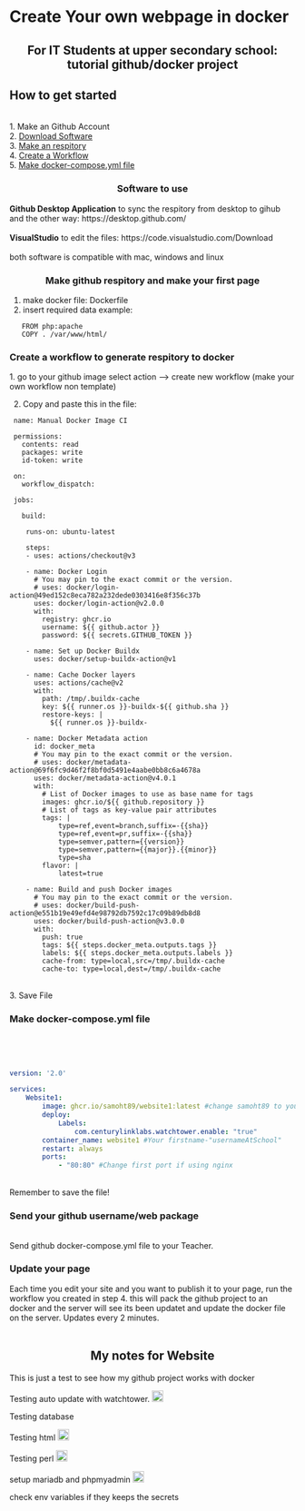 <h1> Create Your own webpage in docker </h1>
<center><h2>For IT Students at upper secondary school: tutorial github/docker project</h2></center>

<h2> How to get started </h3><br>
1. Make an Github Account<br>
2. <a href="https://github.com/Samoht89/Website1#software-to-use">Download Software</a><br>
3. <a href="https://github.com/Samoht89/Website1#make-github-respitory-docker">Make an respitory</a><br>
4. <a href="https://github.com/Samoht89/Website1/blob/main/README.md#create-a-workflow-to-generate-respitory-to-docker">Create a Workflow</a><br>
5. <a href="https://github.com/Samoht89/Website1/blob/main/README.md#make-docker-composeyml-file">Make docker-compose.yml file</a><br>



<center><h3>Software to use</h3></center>
<b>Github Desktop Application</b> to sync the respitory from desktop to gihub and the other way: https://desktop.github.com/
<br><br>
<b>VisualStudio</b> to edit the files: https://code.visualstudio.com/Download
<br><br>
both software is compatible with mac, windows and linux


<br>
<center><h3>Make github respitory and make your first page</h3></center>

1. make docker file: Dockerfile
2. insert required data example:
```
   FROM php:apache 
   COPY . /var/www/html/
```
<h3>Create a workflow to generate respitory to docker</h3>
1. go to your github image select action --> create new workflow
(make your own workflow non template)

2. Copy and paste this in the file:
```
 name: Manual Docker Image CI

 permissions:
   contents: read
   packages: write
   id-token: write

 on:
   workflow_dispatch:

 jobs:

   build:

    runs-on: ubuntu-latest

    steps:
    - uses: actions/checkout@v3
    
    - name: Docker Login
      # You may pin to the exact commit or the version.
      # uses: docker/login-action@49ed152c8eca782a232dede0303416e8f356c37b
      uses: docker/login-action@v2.0.0
      with:
        registry: ghcr.io
        username: ${{ github.actor }}
        password: ${{ secrets.GITHUB_TOKEN }}       

    - name: Set up Docker Buildx
      uses: docker/setup-buildx-action@v1

    - name: Cache Docker layers
      uses: actions/cache@v2
      with:
        path: /tmp/.buildx-cache
        key: ${{ runner.os }}-buildx-${{ github.sha }}
        restore-keys: |
          ${{ runner.os }}-buildx-

    - name: Docker Metadata action
      id: docker_meta
      # You may pin to the exact commit or the version.
      # uses: docker/metadata-action@69f6fc9d46f2f8bf0d5491e4aabe0bb8c6a4678a
      uses: docker/metadata-action@v4.0.1
      with:
        # List of Docker images to use as base name for tags
        images: ghcr.io/${{ github.repository }}
        # List of tags as key-value pair attributes
        tags: |
            type=ref,event=branch,suffix=-{{sha}}
            type=ref,event=pr,suffix=-{{sha}}
            type=semver,pattern={{version}}
            type=semver,pattern={{major}}.{{minor}}
            type=sha
        flavor: |
            latest=true

    - name: Build and push Docker images
      # You may pin to the exact commit or the version.
      # uses: docker/build-push-action@e551b19e49efd4e98792db7592c17c09b89db8d8
      uses: docker/build-push-action@v3.0.0
      with:
        push: true
        tags: ${{ steps.docker_meta.outputs.tags }}
        labels: ${{ steps.docker_meta.outputs.labels }}
        cache-from: type=local,src=/tmp/.buildx-cache
        cache-to: type=local,dest=/tmp/.buildx-cache

```
<br>
3. Save File
<br>
<h3>Make docker-compose.yml file</h3>
<br>
<br>

```docker-compose.yml

version: '2.0'

services:
    Website1:
        image: ghcr.io/samoht89/website1:latest #change samoht89 to your username and website1 to your respitory name
        deploy:
            Labels:
                com.centurylinklabs.watchtower.enable: "true"
        container_name: website1 #Your firstname-"usernameAtSchool"
        restart: always
        ports:
            - "80:80" #Change first port if using nginx
```
<br>
Remember to save the file!

<h3>Send your github username/web package</h3>
<br>
Send github docker-compose.yml file to your Teacher. 
<br>

<h3> Update your page </h3>
Each time you edit your site and you want to publish it to your page, run the workflow you created in step 4. this will pack the github project to an docker and the server will see its been updatet and update the docker file on the server. Updates every 2 minutes.
<br><br>
<h2><center>My notes for Website</center></h2>

This is just a test to see how my github project works with docker

Testing auto update with watchtower. 
<img src="https://static.vecteezy.com/system/resources/previews/009/362/738/non_2x/tick-icon-accept-approve-sign-design-free-png.png" alt="done" width="20" height="20">


Testing database

Testing html
<img src="https://static.vecteezy.com/system/resources/previews/009/362/738/non_2x/tick-icon-accept-approve-sign-design-free-png.png" alt="done" width="20" height="20">


Testing perl
<img src="https://static.vecteezy.com/system/resources/previews/009/362/738/non_2x/tick-icon-accept-approve-sign-design-free-png.png" alt="done" width="20" height="20">

setup mariadb and phpmyadmin 
<img src="https://static.vecteezy.com/system/resources/previews/009/362/738/non_2x/tick-icon-accept-approve-sign-design-free-png.png" alt="done" width="20" height="20">

check env variables if they keeps the secrets
